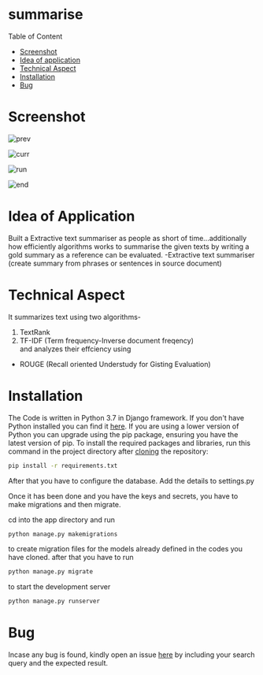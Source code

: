 # summarise

Table of Content

   - [Screenshot](#screenshot)
   - [Idea of application](#idea-of-Application)
   - [Technical Aspect](#Technical-Aspect)
   - [Installation](#Installation)
   - [Bug](#Bug)
   
  # Screenshot 
  ![prev](https://user-images.githubusercontent.com/63425649/102718342-a95cd000-430d-11eb-9ed4-f20b70c6a7a9.JPG)

  ![curr](https://user-images.githubusercontent.com/63425649/102718387-e032e600-430d-11eb-9902-2a2a1368b8c9.JPG)

  ![run](https://user-images.githubusercontent.com/63425649/102718372-cf827000-430d-11eb-94d1-862e1b9a987e.JPG)

  ![end](https://user-images.githubusercontent.com/63425649/102718407-f3de4c80-430d-11eb-9c55-7229d9dc2575.JPG)
  
  # Idea of Application
  Built a Extractive text summariser as people as short of time...additionally how efficiently algorithms works to summarise the given texts by writing a gold summary as a reference can be evaluated.
  -Extractive text summariser (create summary from phrases or sentences in source document)

  # Technical Aspect
  It summarizes text using two algorithms-
  1. TextRank
  2. TF-IDF (Term frequency-Inverse document freqency)<br/>
  and analyzes their effciency using
  - ROUGE (Recall  oriented Understudy for Gisting Evaluation)
  
  # Installation
  The Code is written in Python 3.7 in Django framework. If you don't have Python installed you can find it [here](https://www.python.org/downloads/). If you are using a lower version of Python you can upgrade using the pip package, ensuring you have the latest version of pip. To install the required packages and libraries, run this command in the project directory after [cloning](https://www.howtogeek.com/451360/how-to-clone-a-github-repository/) the repository:
```bash
pip install -r requirements.txt
```
After that you have to configure the database. Add the details to settings.py

Once it has been done and you have the keys and secrets, you have to make migrations and then migrate.

cd into the app directory and run
```bash
python manage.py makemigrations
```
to create migration files for the models already defined in the codes you have cloned. after that you have to run
```bash
python manage.py migrate
```
to start the development server
```bash
python manage.py runserver
```
  
  # Bug
  Incase any bug is found, kindly open an issue [here](https://github.com/Ashah2013/voiceAssistant/issues/new) by including your search query and the expected result.
  

